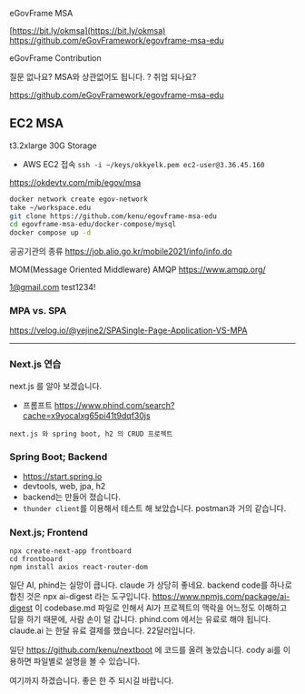 eGovFrame MSA

[​https://bit.ly/okmsa](​https://bit.ly/okmsa)
https://github.com/eGovFramework/egovframe-msa-edu

eGovFrame Contribution

질문 없나요?
MSA와 상관없어도 됩니다.
? 취업 되나요?


https://github.com/eGovFramework/egovframe-msa-edu

## EC2 MSA


t3.2xlarge
30G Storage
- AWS EC2 접속
`ssh -i ~/keys/okkyelk.pem ec2-user@3.36.45.160`

https://okdevtv.com/mib/egov/msa

```sh
docker network create egov-network
take ~/workspace.edu
git clone https://github.com/kenu/egovframe-msa-edu
cd egovframe-msa-edu/docker-compose/mysql
docker compose up -d

```

공공기관의 종류
https://job.alio.go.kr/mobile2021/info/info.do


MOM(Message Oriented Middleware)
AMQP
https://www.amqp.org/


1@gmail.com
test1234!

### MPA vs. SPA
https://velog.io/@yejine2/SPASingle-Page-Application-VS-MPA





---
### Next.js 연습

next.js 를 알아 보겠습니다.

- 프롬프트 https://www.phind.com/search?cache=x9yocalxg65pi41t9dqf30js
```
next.js 와 spring boot, h2 의 CRUD 프로젝트
```

### Spring Boot; Backend
- https://start.spring.io
- devtools, web, jpa, h2
- backend는 만들어 졌습니다.
- `thunder client`를 이용해서 테스트 해 보았습니다. postman과 거의 같습니다.

### Next.js; Frontend

```
npx create-next-app frontboard
cd frontboard
npm install axios react-router-dom
```

일단 AI, phind는 실망이 큽니다. claude 가 상당히 좋네요. 
backend code를 하나로 합친 것은 npx ai-digest 라는 도구입니다.
https://www.npmjs.com/package/ai-digest
이 codebase.md 파일로 인해서 AI가 프로젝트의 맥락을 어느정도 이해하고 답을 하기 때문에,
사람 손이 덜 갑니다.
phind.com 에서는 유료로 해야 됩니다. claude.ai 는 한달 유료 결제를 했습니다.
22달러입니다.

일단 https://github.com/kenu/nextboot 에 코드를 올려 놓았습니다.
cody ai를 이용하면 파일별로 설명을 볼 수 있습니다.

여기까지 하겠습니다.
좋은 한 주 되시길 바랍니다. 

